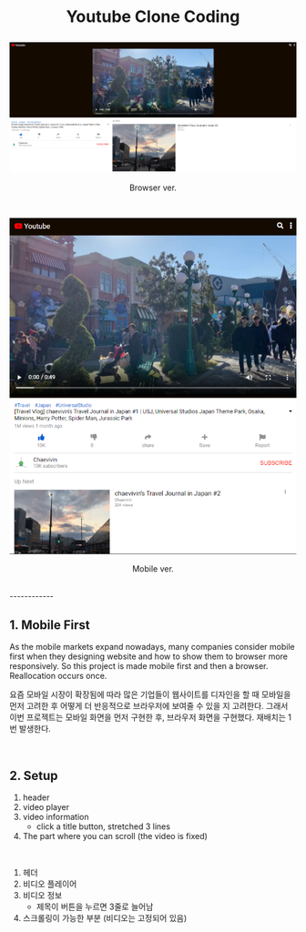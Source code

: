 # <p align="center">Youtube Clone Coding</p>

<p align="center"><img src="image/Browser ver..png"></p>
<p align="center">Browser ver.</p>
<br>
<p align="center"><img src="image/Mobile ver..png"></p>
<p align="center">Mobile ver.</p>
<br>
------------

## 1. Mobile First

As the mobile markets expand nowadays, many companies consider mobile first when they designing website and how to show them to browser more responsively.
So this project is made mobile first and then a browser. Reallocation occurs once.

요즘 모바일 시장이 확장됨에 따라 많은 기업들이 웹사이트를 디자인을 할 때 모바일을 먼저 고려한 후 어떻게 더 반응적으로 브라우저에 보여줄 수 있을 지 고려한다.
그래서 이번 프로젝트는 모바일 화면을 먼저 구현한 후, 브라우저 화면을 구현했다. 재배치는 1번 발생한다.

<br>

## 2. Setup

1. header
2. video player
3. video information
   - click a title button, stretched 3 lines
4. The part where you can scroll (the video is fixed)

<br>

1. 헤더
2. 비디오 플레이어
3. 비디오 정보
   - 제목이 버튼을 누르면 3줄로 늘어남
4. 스크롤링이 가능한 부분 (비디오는 고정되어 있음)

